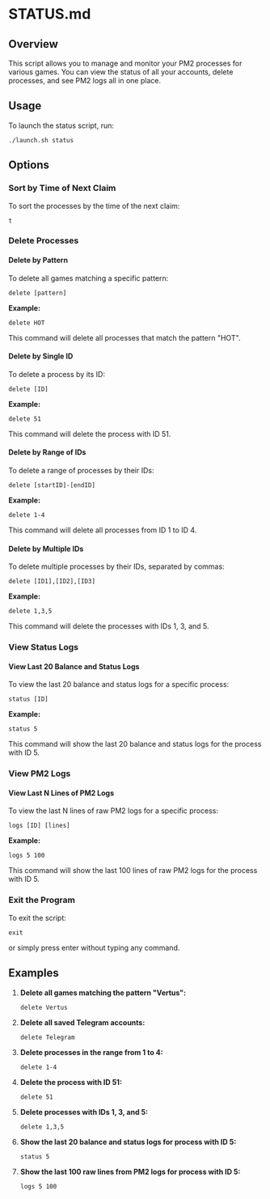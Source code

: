 # STATUS.md

## Overview

This script allows you to manage and monitor your PM2 processes for various games. You can view the status of all your accounts, delete processes, and see PM2 logs all in one place.

## Usage

To launch the status script, run:
```
./launch.sh status
```

## Options

### Sort by Time of Next Claim
To sort the processes by the time of the next claim:
```
t
```

### Delete Processes

#### Delete by Pattern
To delete all games matching a specific pattern:
```
delete [pattern]
```
**Example:**
```
delete HOT
```
This command will delete all processes that match the pattern "HOT".

#### Delete by Single ID
To delete a process by its ID:
```
delete [ID]
```
**Example:**
```
delete 51
```
This command will delete the process with ID 51.

#### Delete by Range of IDs
To delete a range of processes by their IDs:
```
delete [startID]-[endID]
```
**Example:**
```
delete 1-4
```
This command will delete all processes from ID 1 to ID 4.

#### Delete by Multiple IDs
To delete multiple processes by their IDs, separated by commas:
```
delete [ID1],[ID2],[ID3]
```
**Example:**
```
delete 1,3,5
```
This command will delete the processes with IDs 1, 3, and 5.

### View Status Logs

#### View Last 20 Balance and Status Logs
To view the last 20 balance and status logs for a specific process:
```
status [ID]
```
**Example:**
```
status 5
```
This command will show the last 20 balance and status logs for the process with ID 5.

### View PM2 Logs

#### View Last N Lines of PM2 Logs
To view the last N lines of raw PM2 logs for a specific process:
```
logs [ID] [lines]
```
**Example:**
```
logs 5 100
```
This command will show the last 100 lines of raw PM2 logs for the process with ID 5.

### Exit the Program
To exit the script:
```
exit
```
or simply press enter without typing any command.

## Examples

1. **Delete all games matching the pattern "Vertus":**
    ```
    delete Vertus
    ```

2. **Delete all saved Telegram accounts:**
    ```
    delete Telegram
    ```

3. **Delete processes in the range from 1 to 4:**
    ```
    delete 1-4
    ```

4. **Delete the process with ID 51:**
    ```
    delete 51
    ```

5. **Delete processes with IDs 1, 3, and 5:**
    ```
    delete 1,3,5
    ```

6. **Show the last 20 balance and status logs for process with ID 5:**
    ```
    status 5
    ```

7. **Show the last 100 raw lines from PM2 logs for process with ID 5:**
    ```
    logs 5 100
    ```
